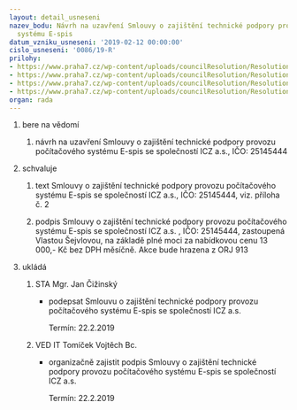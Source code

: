 ```yaml
---
layout: detail_usneseni
nazev_bodu: Návrh na uzavření Smlouvy o zajištění technické podpory provozu počítačového
  systému E-spis
datum_vzniku_usneseni: '2019-02-12 00:00:00'
cislo_usneseni: '0086/19-R'
prilohy:
- https://www.praha7.cz/wp-content/uploads/councilResolution/Resolutions/30614/export/Duvodova_zprava_PodporovaSmlovuaEspis~430234.docx
- https://www.praha7.cz/wp-content/uploads/councilResolution/Resolutions/30614/export/ICZ_servisnismlouva_w~430233.docx
- https://www.praha7.cz/wp-content/uploads/councilResolution/Resolutions/30614/export/PLNAMOCVSEJVLOVAICZ_anonym~430231.pdf
- https://www.praha7.cz/wp-content/uploads/councilResolution/Resolutions/30614/export/export~430948.pdf
organ: rada
---
```

<OL class=urzList_view id=urzList>
<LI class=urzClass1><SPAN name="1">bere na vědomí</SPAN> 
<OL class="urzOlClass decimal ">
<LI class=urzClass2 style="TEXT-ALIGN: left"><SPAN>
<P>návrh na uzavření Smlouvy o zajištění technické podpory provozu počítačového systému E-spis se společností ICZ a.s., IČO: 25145444<BR></P></SPAN></LI></OL></LI>
<LI class=urzClass1><SPAN name="24">schvaluje</SPAN> 
<OL class="urzOlClass decimal ">
<LI class=urzClass2 style="TEXT-ALIGN: left"><SPAN>
<P>text&nbsp;Smlouvy o zajištění technické podpory provozu počítačového systému E-spis se společností ICZ a.s., IČO: 25145444, viz. příloha č. 2<BR></P></SPAN></LI>
<LI class=urzClass2 style="TEXT-ALIGN: left"><SPAN>
<P>podpis Smlouvy o zajištění technické podpory provozu počítačového systému E-spis se společností ICZ a.s. , IČO: 25145444, zastoupená Vlastou Šejvlovou, na základě plné moci&nbsp;za nabídkovou cenu 13 000,- Kč bez DPH měsíčně. Akce bude hrazena z ORJ 913<BR></P></SPAN></LI></OL></LI>
<LI class=urzClass1 id=urzUkoly><SPAN name="1">ukládá</SPAN>
<OL class=urzOlClass>
<LI class=urzClass2><SPAN>
<P>STA Mgr. Jan Čižinský</P></SPAN>
<UL class=urzUlClass>
<LI class=urzClass3><SPAN>
<P>podepsat Smlouvu o zajištění technické podpory provozu počítačového systému E-spis se společností ICZ a.s.</P></SPAN><SPAN class=urzUkolTermin>Termín:&nbsp;22.2.2019</SPAN></LI></UL></LI>
<LI class=urzClass2><SPAN>
<P>VED IT Tomíček Vojtěch Bc.</P></SPAN>
<UL class=urzUlClass>
<LI class=urzClass3><SPAN>
<P>organizačně zajistit podpis Smlouvy o zajištění technické podpory provozu počítačového systému E-spis se společností ICZ a.s.</P></SPAN><SPAN class=urzUkolTermin>Termín:&nbsp;22.2.2019</SPAN></LI></UL></LI></OL></LI></OL>